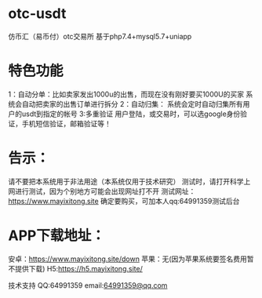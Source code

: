 # otc-usdt
仿币汇（易币付）otc交易所
基于php7.4+mysql5.7+uniapp
# 特色功能
1：自动分单：比如卖家发出1000u的出售，而现在没有刚好要买1000U的买家
系统会自动把卖家的出售订单进行拆分
2：自动归集：
系统会定时自动归集所有用户的usdt到指定的帐号
3:多重验证
用户登陆，或交易时，可以选google身份验证，手机短信验证，邮箱验证等！


# 告示：
请不要把本系统用于非法用途（本系统仅用于技术研究）
测试时，请打开科学上网进行测试，因为个别地方可能会出现网址打不开
测试网址：https://www.mayixitong.site
确定要购买，可加本人qq:64991359测试后台

# APP下载地址：
安卓：https://www.mayixitong.site/down
苹果：无(因为苹果系统要签名费用暂不提供下载)
H5:https://h5.mayixitong.site/

技术支持 QQ:64991359  email:64991359@qq.com 

